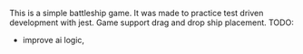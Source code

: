 This is a simple battleship game. It was made to practice test driven development with jest. Game support drag and drop ship placement.
TODO:
- improve ai logic,